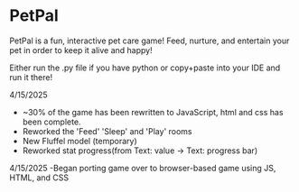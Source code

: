 # PetPal
PetPal is a fun, interactive pet care game! Feed, nurture, and entertain your pet in order to keep it alive and happy! 

Either run the .py file if you have python or copy+paste into your IDE and run it there!

4/15/2025
- ~30% of the game has been rewritten to JavaScript, html and css has been complete.
- Reworked the 'Feed' 'Sleep' and 'Play' rooms
- New Fluffel model (temporary)
- Reworked stat progress(from Text: value -> Text: progress bar)

4/15/2025 
-Began porting game over to browser-based game using JS, HTML, and CSS


